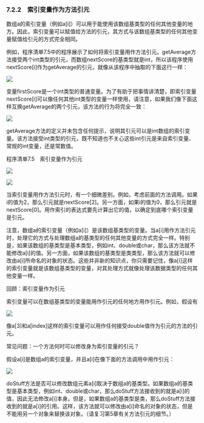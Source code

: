    

### 7.2.2　索引变量作为方法引元

数组a的索引变量（例如a[i]）可以用于能使用该数组基类型的任何其他变量的地方。因此，索引变量可以赋值给方法的引元，其方式与该数组基类型的任何其他变量赋值给引元的方式完全相同。

例如，程序清单7.5中的程序展示了如何将索引变量用作方法引元。getAverage方法接受两个int类型的引元，而数组nextScore的基类型就是int，所以该程序使用nextScore[i]作为getAverage的引元，就像从该程序中抽取的下面这行一样：

![](0-Assets/Epubook/程序员编程语言经典合集（计算机科学丛书5册套装），javapython编程语言含经典教材龙书《编译原理》%20(Bruce%20Eckel%20%20Alfred%20V.%20Aho%20%20Monica%20S.%20Lam%20etc.)%20(Z-Library)/images/image10590.jpeg)

变量firstScore是一个int类型的普通变量。为了有助于把事情讲清楚，即索引变量nextScore[i]可以像任何其他int类型的变量一样使用，请注意，如果我们像下面这样互换getAverage的两个引元，该方法的行为将完全一致：

![](0-Assets/Epubook/程序员编程语言经典合集（计算机科学丛书5册套装），javapython编程语言含经典教材龙书《编译原理》%20(Bruce%20Eckel%20%20Alfred%20V.%20Aho%20%20Monica%20S.%20Lam%20etc.)%20(Z-Library)/images/image10591.jpeg)

getAverage方法的定义并未包含任何提示，说明其引元可以是int数组的索引变量。该方法接受int类型的引元，既不知道也不关心这些int引元是来自索引变量、常规的int变量，还是常数值。

程序清单7.5　索引变量作为引元

![](0-Assets/Epubook/程序员编程语言经典合集（计算机科学丛书5册套装），javapython编程语言含经典教材龙书《编译原理》%20(Bruce%20Eckel%20%20Alfred%20V.%20Aho%20%20Monica%20S.%20Lam%20etc.)%20(Z-Library)/images/image10592.jpeg)

![](0-Assets/Epubook/程序员编程语言经典合集（计算机科学丛书5册套装），javapython编程语言含经典教材龙书《编译原理》%20(Bruce%20Eckel%20%20Alfred%20V.%20Aho%20%20Monica%20S.%20Lam%20etc.)%20(Z-Library)/images/image10593.jpeg)

当索引变量用作方法引元时，有一个细微差别。例如，考虑前面的方法调用。如果i的值为2，那么引元就是nextScore[2]。另一方面，如果i的值为0，那么引元就是nextScore[0]。用作索引的表达式要先计算出它的值，以确定到底哪个索引变量是引元。

注意，数组a的索引变量（例如a[i]）是该数组基类型的变量。当a[i]用作方法引元时，处理它的方式与处理数组a的基类型的任何其他变量的方式完全一样。特别是，如果该数组的基类型是基本类型，例如int、double或char，那么该方法就不能修改a[i]的值。另一方面，如果该数组的基类型是类类型，那么该方法就可以修改由a[i]所命名的对象的状态。这些并非新的知识点，你只需要记住，像a[i]这样的索引变量就是该数组基类型的变量，对其处理方式就像处理该数据类型的任何其他变量一样。

回顾：索引变量作为引元

索引变量可以在数组基类型的变量能用作引元的任何地方用作引元。例如，假设有

![](../Images/image10594.gif)

像a[3]和a[index]这样的索引变量可以用作任何接受double值作为引元的方法的引元。

常见问题：一个方法何时可以修改身为索引变量的引元？

假设a[i]是数组a的索引变量，并且a[i]在像下面的方法调用中用作引元：

![](../Images/image10595.gif)

doStuff方法是否可以修改数组元素a[i]取决于数组a的基类型。如果数组a的基类型是基本类型，例如int、double或char，那么doStuff方法接收到的就是a[i]的值，因此无法修改a[i]本身。但是，如果数组a的基类型是类，那么doStuff方法接收到的就是a[i]的引用。这样，该方法就可以修改由a[i]命名的对象的状态，但是不能用另一个对象来替换该对象。（请复习第5章有关方法引元的细节。）